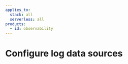 ```yaml
---
applies_to:
  stack: all
  serverless: all
products:
  - id: observability
---
```


# Configure log data sources

